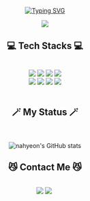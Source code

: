 <div align="center">
   
  <a href="https://git.io/typing-svg"><img src="https://readme-typing-svg.demolab.com?font=Fira+Code&weight=500&size=30&duration=9000&pause=1500&color=D09CFA&width=435&lines=Hello%F0%9F%91%8B+I'm+Nahyeon+%3A)" alt="Typing SVG" /></a>
   
  <a href="https://hits.seeyoufarm.com"><img src="https://hits.seeyoufarm.com/api/count/incr/badge.svg?url=https%3A%2F%2Fgithub.com%2Fchonahyeon&count_bg=%23D09CFA&title_bg=%23A555EC&icon=retroarch.svg&icon_color=%23E7E7E7&title=hits&edge_flat=false"/></a>
  
  <h2 align="center"><b>💻 Tech Stacks 💻</b></h2>
  <u></u>
  <br>
  <img src="https://img.shields.io/badge/JAVA-007396?style=for-the-badge&logo=java&logoColor=white">
  <img src="https://img.shields.io/badge/Spring-6DB33F?style=for-the-badge&logo=Spring&logoColor=white">
  <img src="https://img.shields.io/badge/Python-3670A0?style=for-the-badge&logo=python&logoColor=white">
  <img src="https://img.shields.io/badge/Django-092E20?style=for-the-badge&logo=Django&logoColor=white">
  <br>
  <img src="https://img.shields.io/badge/JavaScript-F7DF1E?style=for-the-badge&logo=javaScript&logoColor=white">
  <img src="https://img.shields.io/badge/mysql-4479A1?style=for-the-badge&logo=mysql&logoColor=white">
  <img src="https://img.shields.io/badge/mariaDB-003545?style=for-the-badge&logo=mariaDB&logoColor=white">
  <img src="https://img.shields.io/badge/github-181717?style=for-the-badge&logo=github&logoColor=white">
  <br></br>
</div>                                                                                                                                                   

<h2 align="center"><b>🪄 My Status 🪄</b></h2>
<br>
<div align="center">

  ![nahyeon's GitHub stats](https://github-readme-stats-ten-gilt.vercel.app/api?username=chonahyeon&show_icons=true&theme=material-palenight)
  
  <h2 align="center"><b>😼 Contact Me 😼</b></h2>
  <br>
  <a href="https://chonahyeon.github.io"><img src="https://img.shields.io/badge/Tech Blog-A555EC?style=flat-square&logo=Github&logoColor=white&link=https://chonahyeon.github.io"/></a>
  <a href="jonahon@naver.com"><img src="https://img.shields.io/badge/Mail-D09CFA?style=flat-square&logo=Gmail&logoColor=white&link=jonahon@naver.com"/></a>&nbsp
  
</div>

<!--
**chonahyeon/chonahyeon** is a ✨ _special_ ✨ repository because its `README.md` (this file) appears on your GitHub profile.

Here are some ideas to get you started:

- 🔭 I’m currently working on ...
- 🌱 I’m currently learning ...
- 👯 I’m looking to collaborate on ...
- 🤔 I’m looking for help with ...
- 💬 Ask me about ...
- 📫 How to reach me: ...
- 😄 Pronouns: ...
- ⚡ Fun fact: ...
-->
